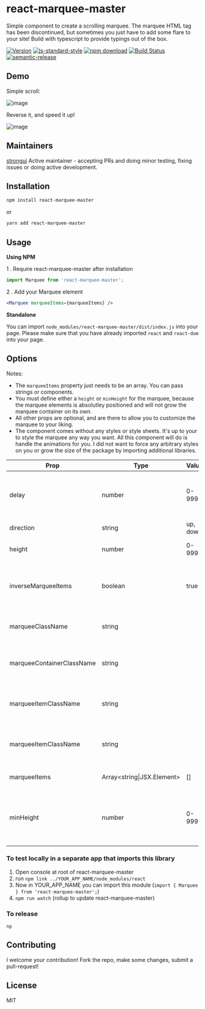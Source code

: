 # react-marquee-master

Simple component to create a scrolling marquee. The marquee HTML tag has been discontinued, but
sometimes you just have to add some flare to your site! Build with typescript to provide typings out
of the box.

[![Version](http://img.shields.io/npm/v/react-marquee-master.svg)](https://www.npmjs.org/package/react-marquee-master)
[![js-standard-style](https://img.shields.io/badge/code%20style-standard-brightgreen.svg?style=flat)](https://github.com/feross/standard)
[![npm download][download-image]][download-url]
[![Build Status](https://travis-ci.org/wwayne/react-marquee-master.svg?branch=master)](https://travis-ci.org/wwayne/react-marquee-master)
[![semantic-release](https://img.shields.io/badge/%20%20%F0%9F%93%A6%F0%9F%9A%80-semantic--release-e10079.svg)](https://github.com/semantic-release/semantic-release)

[download-image]: https://img.shields.io/npm/dm/react-marquee-master.svg?style=flat-square
[download-url]: https://npmjs.org/package/react-marquee-master

## Demo

Simple scroll:

![image](/docs/images/sample.gif)

Reverse it, and speed it up!

![image](/docs/images/sample-2.gif?s=200)

## Maintainers

[strongui](https://github.com/strongui) Active maintainer - accepting PRs and doing minor testing,
fixing issues or doing active development.

## Installation

```sh
npm install react-marquee-master
```

or

```sh
yarn add react-marquee-master
```

## Usage

**Using NPM**

1 . Require react-marquee-master after installation

```js
import Marquee from 'react-marquee-master';
```

2 . Add your Marquee element

```jsx
<Marquee marqueeItems={marqueeItems} />
```

**Standalone**

You can import `node_modules/react-marquee-master/dist/index.js` into your page. Please make sure
that you have already imported `react` and `react-dom` into your page.

## Options

Notes:

- The `marqueeItems` property just needs to be an array. You can pass strings or components.
- You must define either a `height` or `minHeight` for the marquee, because the marquee elements is
  absolutley positioned and will not grow the marquee container on its own.
- All other props are optional, and are there to allow you to customize the marquee to your liking.
- The component comes without any styles or style sheets. It's up to your to style the marquee any
  way you want. All this component will do is handle the animations for you. I did not want to force
  any arbitrary styles on you or grow the size of the package by importing additional libraries.

| Prop                      | Type                       | Values   | Default | Description                                                    |
| ------------------------- | -------------------------- | -------- | ------- | -------------------------------------------------------------- |
| delay                     | number                     | 0-99999  | 40      | Delay of the animation. Lower number speeds up the scroll.     |
| direction                 | string                     | up, down | up      | Direction of the scroll.                                       |
| height                    | number                     | 0-99999  |         | The fixed height of the marquee                                |
| inverseMarqueeItems       | boolean                    | true     | false   | Reverse the marquee array. Useful when scrolling down.         |
| marqueeClassName          | string                     |          |         | Class to apply to marquee element.                             |
| marqueeContainerClassName | string                     |          |         | Class to apply to marquee container element.                   |
| marqueeItemClassName      | string                     |          |         | Class to apply to each marquee element.                        |
| marqueeItemClassName      | string                     |          |         | Class to apply to each marquee element.                        |
| marqueeItems              | Array<string\|JSX.Element> | []       | []      | The text / Components to display.                              |
| minHeight                 | number                     | 0-99999  |         | More dynamic sizing option with a minimum size that will grow. |

### To test locally in a separate app that imports this library

1. Open console at root of react-marquee-master
2. run `npm link ../YOUR_APP_NAME/node_modules/react`
3. Now in YOUR_APP_NAME you can import this module
   (`import { Marquee } from 'react-marquee-master';`)
4. `npm run watch` (rollup to update react-marquee-master)

### To release

`np`

## Contributing

I welcome your contribution! Fork the repo, make some changes, submit a pull-request!

## License

MIT
